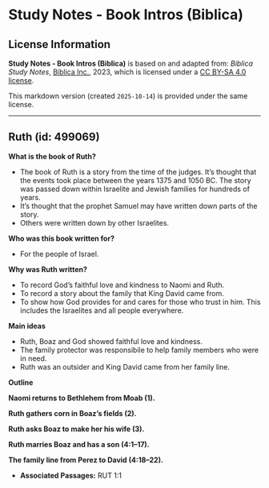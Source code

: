 # Study Notes - Book Intros (Biblica)

## License Information

**Study Notes - Book Intros (Biblica)** is based on and adapted from: _Biblica Study Notes_, [Biblica Inc.](https://www.biblica.com/), 2023, which is licensed under a [CC BY-SA 4.0 license](https://creativecommons.org/licenses/by-sa/4.0/legalcode.en).

This markdown version (created `2025-10-14`) is provided under the same license.



--------------------------------

## Ruth (id: 499069)

**What is the book of Ruth?**

* The book of Ruth is a story from the time of the judges. It’s thought that the events took place between the years 1375 and 1050 BC. The story was passed down within Israelite and Jewish families for hundreds of years.
* It’s thought that the prophet Samuel may have written down parts of the story.
* Others were written down by other Israelites.

**Who was this book written for?**

* For the people of Israel.

**Why was Ruth written?**

* To record God’s faithful love and kindness to Naomi and Ruth.
* To record a story about the family that King David came from.
* To show how God provides for and cares for those who trust in him. This includes the Israelites and all people everywhere.

**Main ideas**

* Ruth, Boaz and God showed faithful love and kindness.
* The family protector was responsibile to help family members who were in need.
* Ruth was an outsider and King David came from her family line.

**Outline**

**Naomi returns to Bethlehem from Moab (1\).**

**Ruth gathers corn in Boaz’s fields (2\).**

**Ruth asks Boaz to make her his wife (3\).**

**Ruth marries Boaz and has a son (4:1–17\).**

**The family line from Perez to David (4:18–22\).**

* **Associated Passages:** RUT 1:1

